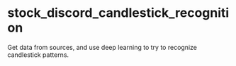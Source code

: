 # stock_discord_candlestick_recognition
Get data from sources, and use deep learning to try to recognize candlestick patterns.
